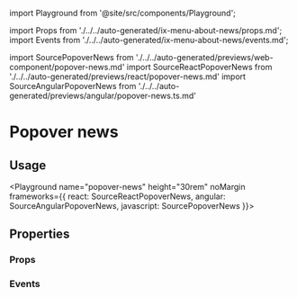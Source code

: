 import Playground from '@site/src/components/Playground';

import Props from './../../auto-generated/ix-menu-about-news/props.md';
import Events from './../../auto-generated/ix-menu-about-news/events.md';

import SourcePopoverNews from './../../auto-generated/previews/web-component/popover-news.md'
import SourceReactPopoverNews from './../../auto-generated/previews/react/popover-news.md'
import SourceAngularPopoverNews from './../../auto-generated/previews/angular/popover-news.ts.md'

# Popover news

## Usage

<Playground
name="popover-news" height="30rem" noMargin
frameworks={{
  react: SourceReactPopoverNews,
  angular: SourceAngularPopoverNews,
  javascript: SourcePopoverNews
}}>
</Playground>

## Properties

### Props

<Props />

### Events

<Events />
